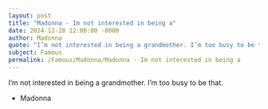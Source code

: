 ```yaml
---
layout: post
title: "Madonna - Im not interested in being a"
date: 2024-12-28 12:00:00 -0000
author: Madonna
quote: "I’m not interested in being a grandmother. I’m too busy to be that."
subject: Famous
permalink: /Famous/Madonna/Madonna - Im not interested in being a
---
```


I’m not interested in being a grandmother. I’m too busy to be that.

- Madonna
